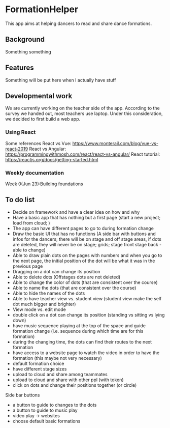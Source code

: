 # FormationHelper
This app aims at helping dancers to read and share dance formations.

## Background
Something something

## Features
Something will be put here when I actually have stuff

## Developmental work
We are currently working on the teacher side of the app. According to the survey we handed out, most teachers use laptop. Under this consideration, we decided to first build a web app.
### Using React
Some references
React vs Vue: https://www.monterail.com/blog/vue-vs-react-2019
React vs Angular: https://programmingwithmosh.com/react/react-vs-angular/
React tutorial: https://reactjs.org/docs/getting-started.html

### Weekly documentation
Week 0(Jun 23):Building foundations

## To do list
- Decide on framework and have a clear idea on how and why
- Have a basic app that has nothing but a first page (start a new project; load from cloud; )
- The app can have different pages to go to during formation change
- Draw the basic UI that has no functions (A side bar with buttons and infos for the dancers; there will be on stage and off stage areas, if dots are deleted, they will never be on stage; grids; stage front stage back - able to change)
- Able to draw plain dots on the pages with numbers and when you go to the next page, the initial position of the dot will be what it was in the previous page
- Dragging on a dot can change its position
- Able to delete dots (Offstages dots are not deleted)
- Able to change the color of dots (that are consistent over the course)
- Able to name the dots (that are consistent over the course)
- Able to hide the names of the dots
- Able to have teacher view vs. student view (student view make the self dot much bigger and brighter)
- View mode vs. edit mode
- double click on a dot can change its position (standing vs sitting vs lying down)
- have music sequence playing at the top of the space and guide formation change (i.e. sequence during which time are for this formation) 
- during the changing time, the dots can find their routes to the next formation
- have access to a website page to watch the video in order to have the formation (this maybe not very necessary)
- default formation choice
- have different stage sizes
- upload to cloud and share among teammates
- upload to cloud and share with other ppl (with token)
- click on dots and change their positions together (or circle)

Side bar buttons
- a button to guide to changes to the dots
- a button to guide to music play
- video play -> websites
- choose default basic formations

